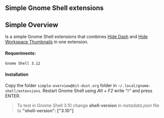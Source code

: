 ## Simple Gnome Shell extensions

## Simple Overview
Is a simple Gnome Shell extensions that combines [Hide Dash](https://github.com/xenatt/Minimalism-Gnome-Shell/tree/master/hide-dash%40xenatt.github.com) and [Hide Workspace Thumbnails](https://github.com/xenatt/Minimalism-Gnome-Shell/tree/master/hide-workspace%40xenatt.github.com) in one extension. 

#### Requeriments:
	Gnome Shell 3.12

#### Installation
Copy the folder `simple-overview@bit-dust.org` folder in `~/.local/gnome-shell/extensions`.
Restart Gnome Shell using *Alt + F2* write "r" and press ENTER.

> To test in Gnome Shell 3.10 change **shell-version** in *metadata.json* file to **"shell-version": ["3.10"]**
